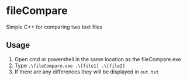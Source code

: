 # fileCompare
 Simple C++ for comparing two text files

## Usage
1. Open cmd or powershell in the same location as the fileCompare.exe
2. Type `.\fileCompare.exe .\[file1] .\[file2]`
3. If there are any differences they will be displayed in `out.txt`

